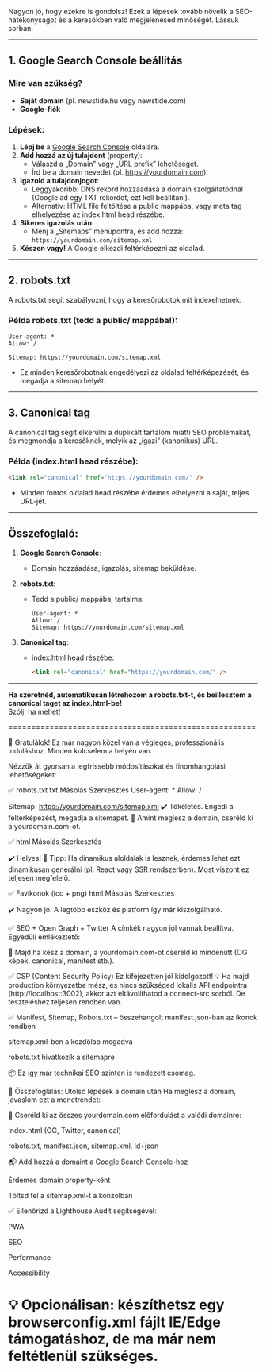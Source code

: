Nagyon jó, hogy ezekre is gondolsz! Ezek a lépések tovább növelik a SEO-hatékonyságot és a keresőkben való megjelenésed minőségét. Lássuk sorban:

---

## 1. **Google Search Console beállítás**

### Mire van szükség?
- **Saját domain** (pl. newstide.hu vagy newstide.com)
- **Google-fiók**

### Lépések:
1. **Lépj be** a [Google Search Console](https://search.google.com/search-console/about) oldalára.
2. **Add hozzá az új tulajdont** (property):
   - Válaszd a „Domain” vagy „URL prefix” lehetőséget.
   - Írd be a domain nevedet (pl. https://yourdomain.com).
3. **Igazold a tulajdonjogot**:
   - Leggyakoribb: DNS rekord hozzáadása a domain szolgáltatódnál (Google ad egy TXT rekordot, ezt kell beállítani).
   - Alternatív: HTML file feltöltése a public mappába, vagy meta tag elhelyezése az index.html head részébe.
4. **Sikeres igazolás után**:  
   - Menj a „Sitemaps” menüpontra, és add hozzá:  
     `https://yourdomain.com/sitemap.xml`
5. **Készen vagy!** A Google elkezdi feltérképezni az oldalad.

---

## 2. **robots.txt**

A robots.txt segít szabályozni, hogy a keresőrobotok mit indexelhetnek.

### Példa robots.txt (tedd a public/ mappába!):

```
User-agent: *
Allow: /

Sitemap: https://yourdomain.com/sitemap.xml
```

- Ez minden keresőrobotnak engedélyezi az oldalad feltérképezését, és megadja a sitemap helyét.

---

## 3. **Canonical tag**

A canonical tag segít elkerülni a duplikált tartalom miatti SEO problémákat, és megmondja a keresőknek, melyik az „igazi” (kanonikus) URL.

### Példa (index.html head részébe):

```html
<link rel="canonical" href="https://yourdomain.com/" />
```

- Minden fontos oldalad head részébe érdemes elhelyezni a saját, teljes URL-jét.

---

## **Összefoglaló:**

1. **Google Search Console**:  
   - Domain hozzáadása, igazolás, sitemap beküldése.

2. **robots.txt**:  
   - Tedd a public/ mappába, tartalma:
     ```
     User-agent: *
     Allow: /
     Sitemap: https://yourdomain.com/sitemap.xml
     ```

3. **Canonical tag**:  
   - index.html head részébe:
     ```html
     <link rel="canonical" href="https://yourdomain.com/" />
     ```

---

**Ha szeretnéd, automatikusan létrehozom a robots.txt-t, és beillesztem a canonical taget az index.html-be!**  
Szólj, ha mehet!

======================================================

🎉 Gratulálok! Ez már nagyon közel van a végleges, professzionális induláshoz. Minden kulcselem a helyén van.

Nézzük át gyorsan a legfrissebb módosításokat és finomhangolási lehetőségeket:

✅ robots.txt
txt
Másolás
Szerkesztés
User-agent: *
Allow: /

Sitemap: https://yourdomain.com/sitemap.xml
✔️ Tökéletes. Engedi a feltérképezést, megadja a sitemapet.
📌 Amint meglesz a domain, cseréld ki a yourdomain.com-ot.

✅ <link rel="canonical">
html
Másolás
Szerkesztés
<link rel="canonical" href="https://yourdomain.com/" />
✔️ Helyes!
🔧 Tipp: Ha dinamikus aloldalak is lesznek, érdemes lehet ezt dinamikusan generálni (pl. React vagy SSR rendszerben). Most viszont ez teljesen megfelelő.

✅ Favikonok (ico + png)
html
Másolás
Szerkesztés
<link rel="icon" href="/favicon.ico" />
<link rel="icon" type="image/png" sizes="32x32" href="/favicon-32x32.png" />
<link rel="icon" type="image/png" sizes="16x16" href="/favicon-16x16.png" />
✔️ Nagyon jó. A legtöbb eszköz és platform így már kiszolgálható.

✅ SEO + Open Graph + Twitter
A címkék nagyon jól vannak beállítva.
Egyedüli emlékeztető:

🔧 Majd ha kész a domain, a yourdomain.com-ot cseréld ki mindenütt (OG képek, canonical, manifest stb.).

✅ CSP (Content Security Policy)
Ez kifejezetten jól kidolgozott!
💡 Ha majd production környezetbe mész, és nincs szükséged lokális API endpointra (http://localhost:3002), akkor azt eltávolíthatod a connect-src sorból. De teszteléshez teljesen rendben van.

✅ Manifest, Sitemap, Robots.txt – összehangolt
manifest.json-ban az ikonok rendben

sitemap.xml-ben a kezdőlap megadva

robots.txt hivatkozik a sitemapre

📦 Ez így már technikai SEO szinten is rendezett csomag.

📌 Összefoglalás: Utolsó lépések a domain után
Ha meglesz a domain, javaslom ezt a menetrendet:

🔁 Cseréld ki az összes yourdomain.com előfordulást a valódi domainre:

index.html (OG, Twitter, canonical)

robots.txt, manifest.json, sitemap.xml, ld+json

📬 Add hozzá a domaint a Google Search Console-hoz

Érdemes domain property-ként

Töltsd fel a sitemap.xml-t a konzolban

✅ Ellenőrizd a Lighthouse Audit segítségével:

PWA

SEO

Performance

Accessibility

💡 Opcionálisan: készíthetsz egy browserconfig.xml fájlt IE/Edge támogatáshoz, de ma már nem feltétlenül szükséges.
=============================================================

